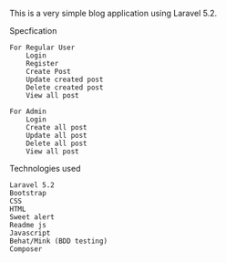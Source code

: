 This is a very simple blog application using Laravel 5.2. 

Specfication

	For Regular User
		Login
		Register
		Create Post
		Update created post
		Delete created post
		View all post

	For Admin
		Login
		Create all post
		Update all post
		Delete all post
		View all post

Technologies used

	Laravel 5.2
	Bootstrap
	CSS
	HTML
	Sweet alert
	Readme js
	Javascript
	Behat/Mink (BDD testing)
	Composer

